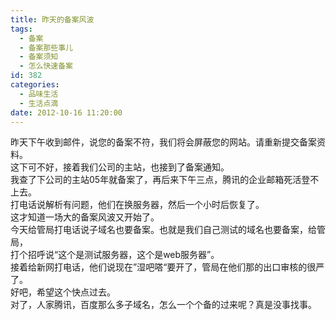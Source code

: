 ```yaml
---
title: 昨天的备案风波
tags:
  - 备案
  - 备案那些事儿
  - 备案须知
  - 怎么快速备案
id: 382
categories:
  - 品味生活
  - 生活点滴
date: 2012-10-16 11:20:00
---
```


<div>昨天下午收到邮件，说您的备案不符，我们将会屏蔽您的网站。请重新提交备案资料。
<div></div>
<div>这下可不好，接着我们公司的主站，也接到了备案通知。</div>
<div></div>
<div>我查了下公司的主站05年就备案了，再后来下午三点，腾讯的企业邮箱死活登不上去。</div>
<div></div>
<div>打电话说解析有问题，他们在换服务器，然后一个小时后恢复了。</div>
<div></div>
<div>这才知道一场大的备案风波又开始了。</div>
<div></div>
<div>今天给管局打电话说子域名也要备案。也就是我们自己测试的域名也要备案，给管局，</div>
<div></div>
<div>打个招呼说“这个是测试服务器，这个是web服务器”。</div>
<div></div>
<div>接着给新网打电话，他们说现在”湿吧嗒“要开了，管局在他们那的出口审核的很严了。</div>
<div></div>
<div>好吧，希望这个快点过去。</div>
<div></div>
<div>对了，人家腾讯，百度那么多子域名，怎么一个个备的过来呢？真是没事找事。</div>
</div>